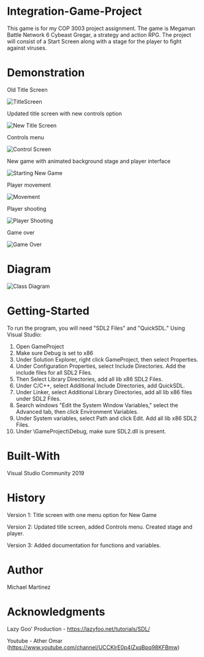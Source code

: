 # Integration-Game-Project
This game is for my COP 3003 project assignment. The game is Megaman Battle Network 6 Cybeast Gregar, a strategy and action RPG. The project will consist of a Start Screen along with a stage for the player to fight against viruses.

# Demonstration
Old Title Screen

![TitleScreen](https://user-images.githubusercontent.com/62119636/139610430-633a53f0-bcbf-47a3-945a-833cc9d71795.gif)

Updated title screen with new controls option

![New Title Screen](https://user-images.githubusercontent.com/62119636/143296158-0a3e41b1-23a2-41cd-a152-ada4434128a9.gif)

Controls menu

![Control Screen](https://user-images.githubusercontent.com/62119636/143295997-5f0b8e53-9297-4605-8936-560d95d5f282.PNG)

New game with animated background stage and player interface

![Starting New Game](https://user-images.githubusercontent.com/62119636/143296202-2ab26af1-6b10-4375-876c-e98c182f5970.gif)

Player movement

![Movement](https://user-images.githubusercontent.com/62119636/143295781-d840e8fa-aeab-4887-aa16-34be13b58ec1.gif)


Player shooting

![Player Shooting](https://user-images.githubusercontent.com/62119636/143295798-a201d9ee-bc02-45d2-bc0a-ede39a02bfed.gif)

Game over

![Game Over](https://user-images.githubusercontent.com/62119636/143296233-5c4e8abb-795f-4572-b3f3-f7e94c3bc6f0.gif)

# Diagram

![Class Diagram](https://user-images.githubusercontent.com/62119636/146261594-cec61429-8176-4734-9d01-eea6d973c869.jpg)

# Getting-Started
To run the program, you will need "SDL2 Files" and "QuickSDL."
Using Visual Studio:

1. Open GameProject
2. Make sure Debug is set to x86
3. Under Solution Explorer, right click GameProject, then select Properties.
4. Under Configuration Properties, select Include Directories. Add the include files for all SDL2 Files.
5. Then Select Library Directories, add all lib x86 SDL2 Files.
6. Under C/C++, select Additional Include Directories, add QuickSDL.
7. Under Linker, select Additional Library Directories, add all lib x86 files under SDL2 Files.
8. Search windows "Edit the System Window Variables," select the Advanced tab, then click Environment Variables.
9. Under System variables, select Path and click Edit. Add all lib x86 SDL2 Files.
10. Under \GameProject\Debug, make sure SDL2.dll is present.

# Built-With
Visual Studio Community 2019

# History
Version 1: Title screen with one menu option for New Game

Version 2: Updated title screen, added Controls menu. Created stage and player.

Version 3: Added documentation for functions and variables.

# Author
Michael Martinez

# Acknowledgments
Lazy Goo' Production - https://lazyfoo.net/tutorials/SDL/

Youtube - Ather Omar (https://www.youtube.com/channel/UCCKlrE0p4IZxqBpq98KFBmw)


